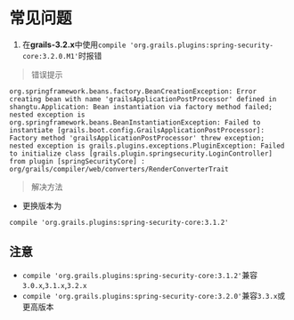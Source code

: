 # 常见问题

1. 在**grails-3.2.x**中使用`compile 'org.grails.plugins:spring-security-core:3.2.0.M1'`时报错

> 错误提示

```
org.springframework.beans.factory.BeanCreationException: Error creating bean with name 'grailsApplicationPostProcessor' defined in shangtu.Application: Bean instantiation via factory method failed; nested exception is org.springframework.beans.BeanInstantiationException: Failed to instantiate [grails.boot.config.GrailsApplicationPostProcessor]: Factory method 'grailsApplicationPostProcessor' threw exception; nested exception is grails.plugins.exceptions.PluginException: Failed to initialize class [grails.plugin.springsecurity.LoginController] from plugin [springSecurityCore] : org/grails/compiler/web/converters/RenderConverterTrait
```

> 解决方法

* 更换版本为

```
compile 'org.grails.plugins:spring-security-core:3.1.2'
```

## 注意
* `compile 'org.grails.plugins:spring-security-core:3.1.2'`兼容`3.0.x`,`3.1.x`,`3.2.x`
* `compile 'org.grails.plugins:spring-security-core:3.2.0'`兼容`3.3.x`或更高版本
